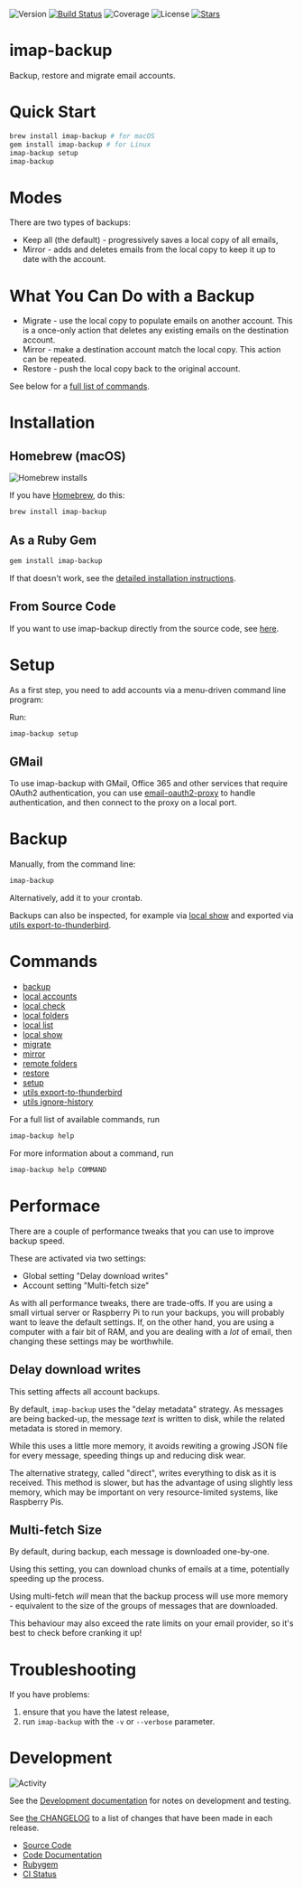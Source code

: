 ![Version](https://img.shields.io/gem/v/imap-backup?label=Version&logo=rubygems)
[![Build Status](https://github.com/joeyates/imap-backup/actions/workflows/main.yml/badge.svg)][CI Status]
![Coverage](https://img.shields.io/endpoint?url=https://gist.githubusercontent.com/joeyates/b54fe758bfb405c04bef72dad293d707/raw/coverage.json)
![License](https://img.shields.io/github/license/joeyates/imap-backup?color=brightgreen&label=License)
[![Stars](https://img.shields.io/github/stars/joeyates/imap-backup?style=social)][GitHub Stars]

# imap-backup

Backup, restore and migrate email accounts.

# Quick Start

```sh
brew install imap-backup # for macOS
gem install imap-backup # for Linux
imap-backup setup
imap-backup
```

# Modes

There are two types of backups:

* Keep all (the default) - progressively saves a local copy of all emails,
* Mirror - adds and deletes emails from the local copy to keep it up to date with the account.

# What You Can Do with a Backup

* Migrate - use the local copy to populate emails on another account. This is a once-only action that deletes any existing emails on the destination account.
* Mirror - make a destination account match the local copy. This action can be repeated.
* Restore - push the local copy back to the original account.

See below for a [full list of commands](#Commands).

# Installation

## Homebrew (macOS)

![Homebrew installs](https://img.shields.io/homebrew/installs/dm/imap-backup?label=Homebrew%20installs)

If you have [Homebrew](https://brew.sh/), do this:

```sh
brew install imap-backup
```

## As a Ruby Gem

```sh
gem install imap-backup
```

If that doesn't work, see the [detailed installation instructions](docs/installation/rubygem.md).

## From Source Code

If you want to use imap-backup directly from the source code, see [here](docs/installation/source.md).

# Setup

As a first step, you need to add accounts via a menu-driven command
line program:

Run:

```sh
imap-backup setup
```

## GMail

To use imap-backup with GMail, Office 365 and other services that require
OAuth2 authentication, you can use [email-oauth2-proxy](https://github.com/simonrob/email-oauth2-proxy)
to handle authentication, and then connect to the proxy on a local port.

# Backup

Manually, from the command line:

```sh
imap-backup
```

Alternatively, add it to your crontab.

Backups can also be inspected, for example via [local show](docs/commands/local-show.md)
and exported via [utils export-to-thunderbird](docs/commands/utils-export-to-thunderbird.md).

# Commands

* [backup](docs/commands/backup.md)
* [local accounts](docs/commands/local-accounts.md)
* [local check](docs/commands/local-check.md)
* [local folders](docs/commands/local-folders.md)
* [local list](docs/commands/local-list.md)
* [local show](docs/commands/local-show.md)
* [migrate](docs/commands/migrate.md)
* [mirror](docs/commands/mirror.md)
* [remote folders](docs/commands/remote-folders.md)
* [restore](docs/commands/restore.md)
* [setup](docs/commands/setup.md)
* [utils export-to-thunderbird](docs/commands/utils-export-to-thunderbird.md)
* [utils ignore-history](docs/commands/utils-ignore-history.md)

For a full list of available commands, run

```sh
imap-backup help
```

For more information about a command, run

```sh
imap-backup help COMMAND
```

# Performace

There are a couple of performance tweaks that you can use
to improve backup speed.

These are activated via two settings:

* Global setting "Delay download writes"
* Account setting "Multi-fetch size"

As with all performance tweaks, there are trade-offs.
If you are using a small virtual server or Raspberry Pi
to run your backups, you will probably want to leave
the default settings.
If, on the other hand, you are using a computer with a
fair bit of RAM, and you are dealing with a *lot* of email,
then changing these settings may be worthwhile.

## Delay download writes

This setting affects all account backups.

By default, `imap-backup` uses the "delay metadata" strategy.
As messages are being backed-up, the message *text*
is written to disk, while the related metadata is stored in memory.

While this uses a little more memory, it avoids rewiting a growing JSON
file for every message, speeding things up and reducing disk wear.

The alternative strategy, called "direct", writes everything to disk
as it is received. This method is slower, but has the advantage
of using slightly less memory, which may be important on very
resource-limited systems, like Raspberry Pis.

## Multi-fetch Size

By default, during backup, each message is downloaded one-by-one.

Using this setting, you can download chunks of emails at a time,
potentially speeding up the process.

Using multi-fetch *will* mean that the backup process will use
more memory - equivalent to the size of the groups of messages
that are downloaded.

This behaviour may also exceed the rate limits on your email provider,
so it's best to check before cranking it up!

# Troubleshooting

If you have problems:

1. ensure that you have the latest release,
2. run `imap-backup` with the `-v` or `--verbose` parameter.

# Development

![Activity](https://img.shields.io/github/last-commit/joeyates/imap-backup/main)

See the [Development documentation](./docs/development.md) for notes
on development and testing.

See [the CHANGELOG](./CHANGELOG.md) to a list of changes that have been
made in each release.

* [Source Code]
* [Code Documentation]
* [Rubygem]
* [CI Status]

[Source Code]: https://github.com/joeyates/imap-backup "Source code at GitHub"
[GitHub Stars]: https://github.com/joeyates/imap-backup/stargazers "GitHub Stars"
[Code Documentation]: https://rubydoc.info/gems/imap-backup/frames "Code Documentation at Rubydoc.info"
[Rubygem]: https://rubygems.org/gems/imap-backup "Ruby gem at rubygems.org"
[CI Status]: https://github.com/joeyates/imap-backup/actions/workflows/main.yml
